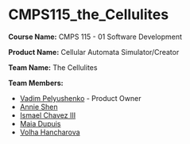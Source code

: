 # CMPS115_the_Cellulites

**Course Name:** CMPS 115 - 01 Software Development

**Product Name:** Cellular Automata Simulator/Creator

**Team Name:** The Cellulites

**Team Members:**
* [Vadim Pelyushenko](https://github.com/Vadim-Pelyushenko) - Product Owner
* [Annie Shen](https://github.com/annieshenca)
* [Ismael Chavez III](https://github.com/ischavez)
* [Maia Dupuis](https://github.com/maiaonaise)
* [Volha Hancharova](https://github.com/daredtech)


